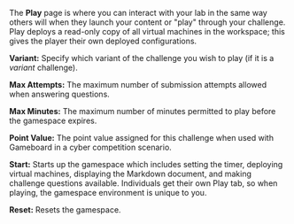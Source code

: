 The **Play** page is where you can interact with your lab in the same way others will when they launch your content or "play" through your challenge. Play deploys a read-only copy of all virtual machines in the workspace; this gives the player their own deployed configurations.

**Variant:** Specify which variant of the challenge you wish to play (if it is a *variant* challenge).

**Max Attempts:** The maximum number of submission attempts allowed when answering questions.

**Max Minutes:** The maximum number of minutes permitted to play before the gamespace expires.

**Point Value:** The point value assigned for this challenge when used with Gameboard in a cyber competition scenario. <!--need more detail here.-->

**Start:** Starts up the gamespace which includes setting the timer, deploying virtual machines, displaying the Markdown document, and making challenge questions available. Individuals get their own Play tab, so when playing, the gamespace environment is unique to you.

**Reset:** Resets the gamespace.